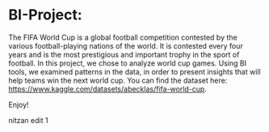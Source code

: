 # BI-Project:

The FIFA World Cup is a global football competition contested by the various football-playing nations of the world. It is contested every four years and is the most prestigious and important trophy in the sport of football.
In this project, we chose to analyze world cup games. Using BI tools, we examined patterns in the data, in order to present insights that will help teams win the next world cup. 
You can find the dataset here: https://www.kaggle.com/datasets/abecklas/fifa-world-cup.

Enjoy! 

nitzan edit 1